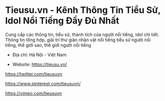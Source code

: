 # Tieusu.vn - Kênh Thông Tin Tiểu Sử, Idol Nổi Tiếng Đầy Đủ Nhất

Cung cấp các thông tin, tiểu sử, thành tích của người nổi tiếng, idol chi tiết. Thông tin tổng hợp, giải trí thư giãn nhân vật nổi tiếng tiểu sử người nổi tiếng, thế giới sao, thế giới người nổi tiếng

- Địa chỉ: Hà Nội - Việt Nam

- Website: https://tieusu.vn/

https://twitter.com/tieusuvn

https://www.pinterest.com/tieusuvn/

https://vimeo.com/tieusuvn
